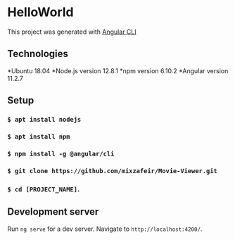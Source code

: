 # HelloWorld

This project was generated with [Angular CLI](https://github.com/angular/angular-cli)

## Technologies
*Ubuntu 18.04
*Node.js version 12.8.1
*npm version 6.10.2
*Angular version 11.2.7

## Setup
### `$ apt install nodejs`
### `$ apt install npm`
### `$ npm install -g @angular/cli`
### `$ git clone https://github.com/mixzafeir/Movie-Viewer.git`
### `$ cd [PROJECT_NAME]`.

## Development server

Run `ng serve` for a dev server. Navigate to `http://localhost:4200/`.
